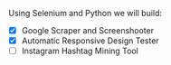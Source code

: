 Using Selenium and Python we will build:

- [x] Google Scraper and Screenshooter
- [x] Automatic Responsive Design Tester
- [ ] Instagram Hashtag Mining Tool